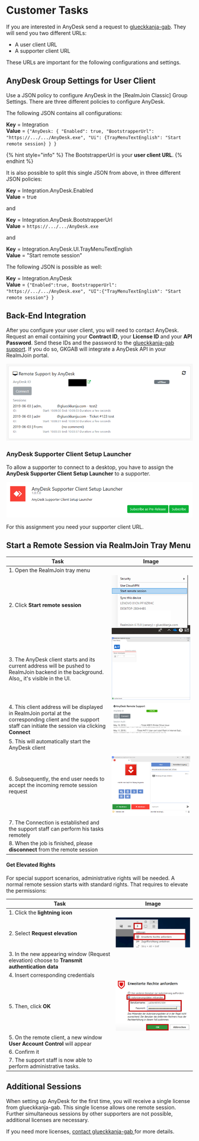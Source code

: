 # Customer Tasks

If you are interested in AnyDesk send a request to [glueckkanja-gab](mailto:support@glueckkanja-gab.com). They will send you two different URLs:

* A user client URL
* A supporter client URL

These URLs are important for the following configurations and settings.

## AnyDesk Group Settings for User Client

Use a JSON policy to configure AnyDesk in the \[RealmJoin Classic] Group Settings. There are three different policies to configure AnyDesk.

The following JSON contains all configurations:

**Key** = Integration\
**Value** = `{"AnyDesk: { "Enabled": true, "BootstrapperUrl": "https://.../.../AnyDesk.exe", "Ui": {TrayMenuTextEnglish": "Start remote session} } }`

{% hint style="info" %}
The BootstrapperUrl is your **user client URL**.
{% endhint %}

It is also possible to split this single JSON from above, in three different JSON policies:

**Key** = Integration.AnyDesk.Enabled\
**Value** = true

and

**Key** = Integration.AnyDesk.BootstrapperUrl\
**Value** = `https://.../.../AnyDesk.exe`

and

**Key** = Integration.AnyDesk.UI.TrayMenuTextEnglish\
**Value** = "Start remote session"

The following JSON is possible as well:

**Key** = Integration.AnyDesk\
**Value** = `{"Enabled":true, BootstrapperUrl": "https://.../.../AnyDesk.exe", "UI":{"TrayMenuTextEnglish": "Start remote session"} }`

## Back-End Integration

After you configure your user client, you will need to contact AnyDesk. Request an email containing your **Contract ID**, your **License ID** and your **API Password**. Send these IDs and the password to the [glueckkanja-gab support](mailto:support@glueckkanja-gab.com). If you do so, GKGAB will integrate a AnyDesk API in your RealmJoin portal.

![](<../../.gitbook/assets/image (17).png>)

### AnyDesk Supporter Client Setup Launcher

To allow a supporter to connect to a desktop, you have to assign the **AnyDesk Supporter Client Setup Launcher** to a supporter.

![](<../../.gitbook/assets/image (27).png>)

For this assignment you need your supporter client URL.

## Start a Remote Session via RealmJoin Tray Menu

| Task                                                                                                                                                             | Image                                       |
| ---------------------------------------------------------------------------------------------------------------------------------------------------------------- | ------------------------------------------- |
| 1. Open the RealmJoin tray menu                                                                                                                                  |                                             |
| 2. Click **Start remote session**                                                                                                                                | ![](<../../.gitbook/assets/image (26).png>) |
| 3. The AnyDesk client starts and its current address will be pushed to RealmJoin backend in the background. Also,, it's visible in the UI.                       | ![](<../../.gitbook/assets/image (16).png>) |
| 4. This client address will be displayed in RealmJoin portal at the corresponding client and the support staff can initiate the session via clicking **Connect** | ![](<../../.gitbook/assets/image (1).png>)  |
| 5. This will automatically start the AnyDesk client                                                                                                              |                                             |
| 6. Subsequently, the end user needs to accept the incoming remote session request                                                                                | ![](<../../.gitbook/assets/image (18).png>) |
| 7. The Connection is established and the support staff can perform his tasks remotely                                                                            |                                             |
| 8. When the job is finished, please **disconnect** from the remote session                                                                                       |                                             |

#### Get Elevated Rights

For special support scenarios, administrative rights will be needed. A normal remote session starts with standard rights. That requires to elevate the permissions:

| Task                                                                                          | Image                                       |
| --------------------------------------------------------------------------------------------- | ------------------------------------------- |
| 1. Click the **lightning icon**                                                               |                                             |
| 2. Select **Request elevation**                                                               | ![](<../../.gitbook/assets/image (20).png>) |
| 3. In the new appearing window (Request elevation) choose to **Transmit authentication data** |                                             |
| 4. Insert corresponding credentials                                                           |                                             |
| 5. Then, click **OK**                                                                         | ![](<../../.gitbook/assets/image (19).png>) |
| 5. On the remote client, a new window **User Account Control** will appear                    |                                             |
| 6. Confirm it                                                                                 |                                             |
| 7. The support staff is now able to perform administrative tasks.                             |                                             |

## Additional Sessions

When setting up AnyDesk for the first time, you will receive a single license from glueckkanja-gab. This single license allows one remote session. Further simultaneous sessions by other supporters are not possible, additional licenses are necessary.

If you need more licenses, [contact glueckkanja-gab ](mailto:support@glueckkanja-gab.com)for more details.
